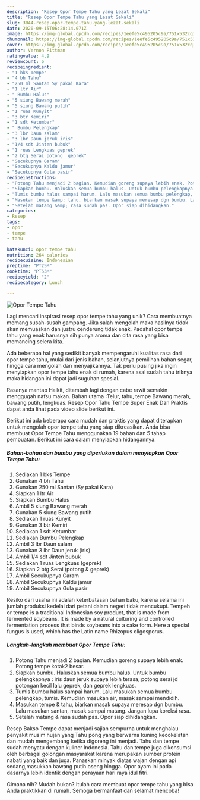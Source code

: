 ```yaml
---
description: "Resep Opor Tempe Tahu yang Lezat Sekali"
title: "Resep Opor Tempe Tahu yang Lezat Sekali"
slug: 3044-resep-opor-tempe-tahu-yang-lezat-sekali
date: 2020-09-15T06:28:14.071Z
image: https://img-global.cpcdn.com/recipes/1eefe5c495205c9a/751x532cq70/opor-tempe-tahu-foto-resep-utama.jpg
thumbnail: https://img-global.cpcdn.com/recipes/1eefe5c495205c9a/751x532cq70/opor-tempe-tahu-foto-resep-utama.jpg
cover: https://img-global.cpcdn.com/recipes/1eefe5c495205c9a/751x532cq70/opor-tempe-tahu-foto-resep-utama.jpg
author: Vernon Pittman
ratingvalue: 4.9
reviewcount: 6
recipeingredient:
- "1 bks Tempe"
- "4 bh Tahu"
- "250 ml Santan Sy pakai Kara"
- "1 ltr Air"
- " Bumbu Halus"
- "5 siung Bawang merah"
- "5 siung Bawang putih"
- "1 ruas Kunyit"
- "3 btr Kemiri"
- "1 sdt Ketumbar"
- " Bumbu Pelengkap"
- "3 lbr Daun salam"
- "3 lbr Daun jeruk iris"
- "1/4 sdt Jinten bubuk"
- "1 ruas Lengkuas geprek"
- "2 btg Serai potong  geprek"
- "Secukupnya Garam"
- "Secukupnya Kaldu jamur"
- "Secukupnya Gula pasir"
recipeinstructions:
- "Potong Tahu menjadi 2 bagian. Kemudian goreng supaya lebih enak. Potong tempe kotak2 besar."
- "Siapkan bumbu. Haluskan semua bumbu halus. Untuk bumbu pelengkapnya : iris daun jeruk supaya lebih terasa, potong serai jd potongan kecil lalu geprek, dan geprek lengkuas."
- "Tumis bumbu halus sampai harum. Lalu masukan semua bumbu pelengkap, tumis. Kemudian masukan air, masak sampai mendidih."
- "Masukan tempe &amp; tahu, biarkan masak supaya meresap dgn bumbu. Lalu masukan santan, masak sampai matang. Jangan lupa koreksi rasa."
- "Setelah matang &amp; rasa sudah pas. Opor siap dihidangkan."
categories:
- Resep
tags:
- opor
- tempe
- tahu

katakunci: opor tempe tahu 
nutrition: 264 calories
recipecuisine: Indonesian
preptime: "PT25M"
cooktime: "PT53M"
recipeyield: "2"
recipecategory: Lunch

---
```



![Opor Tempe Tahu](https://img-global.cpcdn.com/recipes/1eefe5c495205c9a/751x532cq70/opor-tempe-tahu-foto-resep-utama.jpg)

Lagi mencari inspirasi resep opor tempe tahu yang unik? Cara membuatnya memang susah-susah gampang. Jika salah mengolah maka hasilnya tidak akan memuaskan dan justru cenderung tidak enak. Padahal opor tempe tahu yang enak harusnya sih punya aroma dan cita rasa yang bisa memancing selera kita.

Ada beberapa hal yang sedikit banyak mempengaruhi kualitas rasa dari opor tempe tahu, mulai dari jenis bahan, selanjutnya pemilihan bahan segar, hingga cara mengolah dan menyajikannya. Tak perlu pusing jika ingin menyiapkan opor tempe tahu enak di rumah, karena asal sudah tahu triknya maka hidangan ini dapat jadi suguhan spesial.

Rasanya mantap Halkit, ditambah lagi dengan cabe rawit semakin menggugah nafsu makan. Bahan utama :Telur, tahu, tempe Bawang merah, bawang putih, lengkuas. Resep Opor Tahu Tempe Super Enak Dan Praktis dapat anda lihat pada video slide berikut ini.


Berikut ini ada beberapa cara mudah dan praktis yang dapat diterapkan untuk mengolah opor tempe tahu yang siap dikreasikan. Anda bisa membuat Opor Tempe Tahu menggunakan 19 bahan dan 5 tahap pembuatan. Berikut ini cara dalam menyiapkan hidangannya.

<!--inarticleads1-->

##### Bahan-bahan dan bumbu yang diperlukan dalam menyiapkan Opor Tempe Tahu:

1. Sediakan 1 bks Tempe
1. Gunakan 4 bh Tahu
1. Gunakan 250 ml Santan (Sy pakai Kara)
1. Siapkan 1 ltr Air
1. Siapkan  Bumbu Halus
1. Ambil 5 siung Bawang merah
1. Gunakan 5 siung Bawang putih
1. Sediakan 1 ruas Kunyit
1. Gunakan 3 btr Kemiri
1. Sediakan 1 sdt Ketumbar
1. Sediakan  Bumbu Pelengkap
1. Ambil 3 lbr Daun salam
1. Gunakan 3 lbr Daun jeruk (iris)
1. Ambil 1/4 sdt Jinten bubuk
1. Sediakan 1 ruas Lengkuas (geprek)
1. Siapkan 2 btg Serai (potong &amp; geprek)
1. Ambil Secukupnya Garam
1. Ambil Secukupnya Kaldu jamur
1. Ambil Secukupnya Gula pasir


Resiko dari usaha ini adalah keterbatasan bahan baku, karena selama ini jumlah produksi kedelai dari petani dalam negeri tidak mencukupi. Tempeh or tempe is a traditional Indonesian soy product, that is made from fermented soybeans. It is made by a natural culturing and controlled fermentation process that binds soybeans into a cake form. Here a special fungus is used, which has the Latin name Rhizopus oligosporus. 

<!--inarticleads2-->

##### Langkah-langkah membuat Opor Tempe Tahu:

1. Potong Tahu menjadi 2 bagian. Kemudian goreng supaya lebih enak. Potong tempe kotak2 besar.
1. Siapkan bumbu. Haluskan semua bumbu halus. Untuk bumbu pelengkapnya : iris daun jeruk supaya lebih terasa, potong serai jd potongan kecil lalu geprek, dan geprek lengkuas.
1. Tumis bumbu halus sampai harum. Lalu masukan semua bumbu pelengkap, tumis. Kemudian masukan air, masak sampai mendidih.
1. Masukan tempe &amp; tahu, biarkan masak supaya meresap dgn bumbu. Lalu masukan santan, masak sampai matang. Jangan lupa koreksi rasa.
1. Setelah matang &amp; rasa sudah pas. Opor siap dihidangkan.


Resep Bakso Tempe dapat menjadi sajian sempurna untuk menghalau penyakit musim hujan yang Tahu pong yang berwarna kuning kecokelatan dan mudah mengembang ketika digoreng ini menjadi. Tahu dan tempe sudah menyatu dengan kuliner Indonesia. Tahu dan tempe juga dikonsumsi oleh berbagai golongan masyarakat karena merupakan sumber protein nabati yang baik dan juga. Panaskan minyak diatas wajan dengan api sedang,masukkan bawang putih oseng hingga. Opor ayam ini pada dasarnya lebih identik dengan perayaan hari raya idul fitri. 

Gimana nih? Mudah bukan? Itulah cara membuat opor tempe tahu yang bisa Anda praktikkan di rumah. Semoga bermanfaat dan selamat mencoba!
